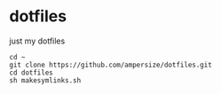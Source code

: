 # dotfiles
just my dotfiles
```
cd ~
git clone https://github.com/ampersize/dotfiles.git
cd dotfiles
sh makesymlinks.sh
```
